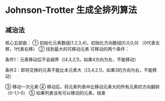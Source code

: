Johnson-Trotter 生成全排列算法
=======================

## 减治法

核心五部曲：
① 初始化元素数组[1,2,3,4]，初始化方向数组[0,0,0,0] （0代表左移，1代表右移）
② 找到最大的可移动元素
可移动的两个条件：

条件1：元素移动后不会越界（[4,3,2,1]，如果4方向为左，不能移动）

条件2：即将交换的元素不能比本元素大（[3,4,2,1]，如果3的方向为右，不能移动）

③ 移动一次元素
④ 移动后，将元素列表中比移动元素大的所有元素的方向翻转（0-1,1-0）
⑤ 如果列表没有可以移动的元素，结束


